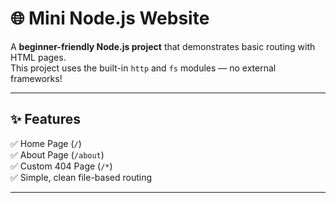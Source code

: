# 🌐 Mini Node.js Website  

A **beginner-friendly Node.js project** that demonstrates basic routing with HTML pages.  
This project uses the built-in `http` and `fs` modules — no external frameworks!  

---

## ✨ Features
✅ Home Page (`/`)  
✅ About Page (`/about`)  
✅ Custom 404 Page (`/*`)  
✅ Simple, clean file-based routing  

---